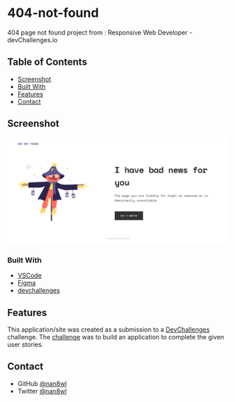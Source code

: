 # 404-not-found
404 page not found project from : Responsive Web Developer - devChallenges.io

## Table of Contents

- [Screenshot](#screenshot)
- [Built With](#built-with)
- [Features](#features)
- [Contact](#contact)



## Screenshot

![screenshot](https://github.com/nan8wl/404-not-found/blob/main/404-n-t--found-nan8wl.png)

### Built With

- [VSCode](https://code.visualstudio.com/)
- [Figma](https://figma.com)
- [devchallenges](https://devchallenges.io/)

## Features

This application/site was created as a submission to a [DevChallenges](https://devchallenges.io/challenges) challenge. The [challenge](https://devchallenges.io/challenges/wBunSb7FPrIepJZAg0sY) was to build an application to complete the given user stories.

## Contact

- GitHub [@nan8wl](https://{github.com/nan8wl})
- Twitter [@nan8wl](https://{https://twitter.com/nan8wl})

